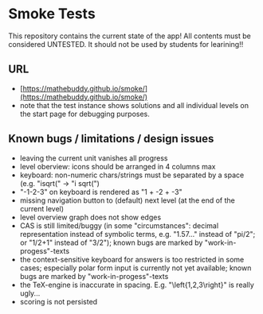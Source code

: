 # Smoke Tests

This repository contains the current state of the app! All contents must be considered UNTESTED. It should not be used by students for learining!!

## URL
- [https://mathebuddy.github.io/smoke/](https://mathebuddy.github.io/smoke/)
- note that the test instance shows solutions and all individual levels on the start page for debugging purposes.

## Known bugs / limitations / design issues
- leaving the current unit vanishes all progress
- level oberview: icons should be arranged in 4 columns max
- keyboard: non-numeric chars/strings must be separated by a space (e.g. "isqrt(" -> "i sqrt(")
- "-1-2-3" on keyboard is rendered as "1 + -2 + -3"
- missing navigation button to (default) next level (at the end of the current level)
- level overview graph does not show edges
- CAS is still limited/buggy (in some "circumstances": decimal representation instead of symbolic terms, e.g. "1.57..." instead of "pi/2"; or "1/2+1" instead of "3/2"); known bugs are marked by "work-in-progess"-texts
- the context-sensitive keyboard for answers is too restricted in some cases; especially polar form input is currently not yet available; known bugs are marked by "work-in-progess"-texts
- the TeX-engine is inaccurate in spacing. E.g. "\left{1,2,3\right}" is really ugly...
- scoring is not persisted
